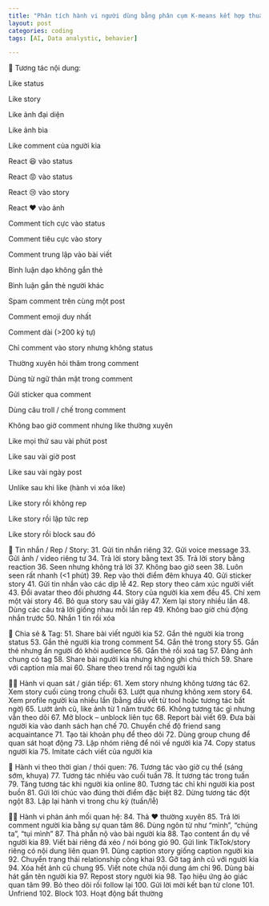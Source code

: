 ```yaml
---
title: "Phân tích hành vi người dùng bằng phân cụm K-means kết hợp thuật SpyDig cải tiến"
layout: post
categories: coding
tags: [AI, Data analystic, behavier]

---
```


💬 Tương tác nội dung:

Like status

Like story

Like ảnh đại diện

Like ảnh bìa

Like comment của người kia

React 😆 vào status

React 😡 vào status

React 😢 vào story

React ❤️ vào ảnh

Comment tích cực vào status

Comment tiêu cực vào story

Comment trung lập vào bài viết

Bình luận dạo không gắn thẻ

Bình luận gắn thẻ người khác

Spam comment trên cùng một post

Comment emoji duy nhất

Comment dài (>200 ký tự)

Chỉ comment vào story nhưng không status

Thường xuyên hỏi thăm trong comment

Dùng từ ngữ thân mật trong comment

Gửi sticker qua comment

Dùng câu troll / chế trong comment

Không bao giờ comment nhưng like thường xuyên

Like mọi thứ sau vài phút post

Like sau vài giờ post

Like sau vài ngày post

Unlike sau khi like (hành vi xóa like)

Like story rồi không rep

Like story rồi lập tức rep

Like story rồi block sau đó

📨 Tin nhắn / Rep / Story: 31. Gửi tin nhắn riêng
32. Gửi voice message
33. Gửi ảnh / video riêng tư
34. Trả lời story bằng text
35. Trả lời story bằng reaction
36. Seen nhưng không trả lời
37. Không bao giờ seen
38. Luôn seen rất nhanh (<1 phút)
39. Rep vào thời điểm đêm khuya
40. Gửi sticker story
41. Gửi tin nhắn vào các dịp lễ
42. Rep story theo cảm xúc người viết
43. Đổi avatar theo đối phương
44. Story của người kia xem đều
45. Chỉ xem một vài story
46. Bỏ qua story sau vài giây
47. Xem lại story nhiều lần
48. Dùng các câu trả lời giống nhau mỗi lần rep
49. Không bao giờ chủ động nhắn trước
50. Nhắn 1 tin rồi xóa

📌 Chia sẻ & Tag: 51. Share bài viết người kia
52. Gắn thẻ người kia trong status
53. Gắn thẻ người kia trong comment
54. Gắn thẻ trong story
55. Gắn thẻ nhưng ẩn người đó khỏi audience
56. Gắn thẻ rồi xoá tag
57. Đăng ảnh chung có tag
58. Share bài người kia nhưng không ghi chú thích
59. Share với caption mỉa mai
60. Share theo trend rồi tag người kia

🕵️‍♂️ Hành vi quan sát / gián tiếp: 61. Xem story nhưng không tương tác
62. Xem story cuối cùng trong chuỗi
63. Lướt qua nhưng không xem story
64. Xem profile người kia nhiều lần (bằng dấu vết từ tool hoặc tương tác bất ngờ)
65. Lướt ảnh cũ, like ảnh từ 1 năm trước
66. Không tương tác gì nhưng vẫn theo dõi
67. Mở block – unblock liên tục
68. Report bài viết
69. Đưa bài người kia vào danh sách hạn chế
70. Chuyển chế độ friend sang acquaintance
71. Tạo tài khoản phụ để theo dõi
72. Dùng group chung để quan sát hoạt động
73. Lập nhóm riêng để nói về người kia
74. Copy status người kia
75. Imitate cách viết của người kia

📅 Hành vi theo thời gian / thói quen: 76. Tương tác vào giờ cụ thể (sáng sớm, khuya)
77. Tương tác nhiều vào cuối tuần
78. Ít tương tác trong tuần
79. Tăng tương tác khi người kia online
80. Tương tác chỉ khi người kia post buồn
81. Gửi lời chúc vào đúng thời điểm đặc biệt
82. Dừng tương tác đột ngột
83. Lặp lại hành vi trong chu kỳ (tuần/lễ)

🧍‍♂️ Hành vi phản ánh mối quan hệ: 84. Thả ❤️ thường xuyên
85. Trả lời comment người kia bằng sự quan tâm
86. Dùng ngôn từ như “mình”, “chúng ta”, “tụi mình”
87. Thả phẫn nộ vào bài người kia
88. Tạo content ẩn dụ về người kia
89. Viết bài riêng đá xéo / nói bóng gió
90. Gửi link TikTok/story riêng có nội dung liên quan
91. Dùng caption story giống caption người kia
92. Chuyển trạng thái relationship công khai
93. Gỡ tag ảnh cũ với người kia
94. Xóa hết ảnh cũ chung
95. Viết note chứa nội dung ám chỉ
96. Dùng bài hát gắn tên người kia
97. Repost story người kia
98. Tạo hiệu ứng ảo giác quan tâm
99. Bỏ theo dõi rồi follow lại
100. Gửi lời mời kết bạn từ clone
101. Unfriend
102. Block
103. Hoạt động bất thường